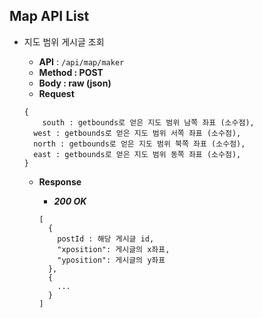 ## Map API List

- 지도 범위 게시글 조회
    - **API** : `/api/map/maker`
    - **Method : POST**
    - **Body :  raw (json)**
    - **Request**
    
    ```jsonc
    {
    	south : getbounds로 얻은 지도 범위 남쪽 좌표 (소수점),
      west : getbounds로 얻은 지도 범위 서쪽 좌표 (소수점),
      north : getbounds로 얻은 지도 범위 북쪽 좌표 (소수점),
      east : getbounds로 얻은 지도 범위 동쪽 좌표 (소수점),
    }
    ```
    
    - **Response**
        - ***200 OK***
        
        ```jsonc
        [
          {
            postId : 해당 게시글 id,
            "xposition": 게시글의 x좌표,
            "yposition": 게시글의 y좌표
          },
          {
            ...        
          }
        ]
        ```
        

